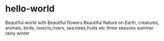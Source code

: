 # hello-world
Beautiful world with Beautiful flowers
Beautiful Nature on Earth, creatures, animals, birds, insects,rivers, sea,trees,fruits etc
three seasons summer rainy winter
